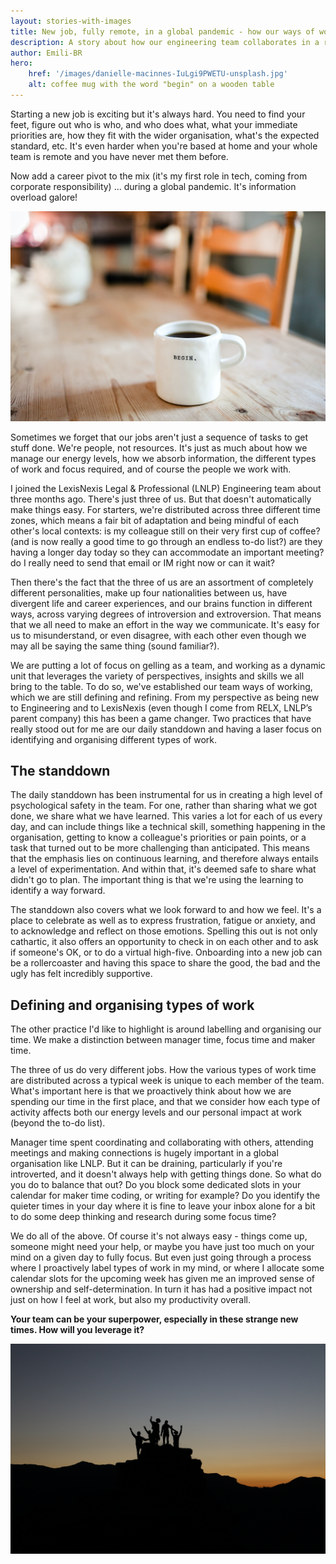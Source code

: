 ```yaml
---
layout: stories-with-images
title: New job, fully remote, in a global pandemic - how our ways of working helped me feel part of a team
description: A story about how our engineering team collaborates in a remote set-up 
author: Emili-BR
hero:
    href: '/images/danielle-macinnes-IuLgi9PWETU-unsplash.jpg'
    alt: coffee mug with the word "begin" on a wooden table
---
```


Starting a new job is exciting but it's always hard. You need to find your feet, figure out who is who, and who does what, what your immediate priorities are, how they fit with the wider organisation, what's the expected standard, etc. It's even harder when you're based at home and your whole team is remote and you have never met them before.

Now add a career pivot to the mix (it's my first role in tech, coming from corporate responsibility) ... during a global pandemic. It's information overload galore! 


![coffee mug with the word "begin" on a wooden table](/images/danielle-macinnes-IuLgi9PWETU-unsplash.jpg)

Sometimes we forget that our jobs aren't just a sequence of tasks to get stuff done. We're people, not resources. It's just as much about how we manage our energy levels, how we absorb information, the different types of work and focus required, and of course the people we work with.

I joined the LexisNexis Legal & Professional (LNLP) Engineering team about three months ago. There's just three of us. But that doesn't automatically make things easy. For starters, we're distributed across three different time zones, which means a fair bit of adaptation and being mindful of each other's local contexts: is my colleague still on their very first cup of coffee? (and is now really a good time to go through an endless to-do list?) are they having a longer day today so they can accommodate an important meeting? do I really need to send that email or IM right now or can it wait? 

Then there's the fact that the three of us are an assortment of completely different personalities, make up four nationalities between us, have divergent life and career experiences, and our brains function in different ways, across varying degrees of introversion and extroversion. That means that we all need to make an effort in the way we communicate. It's easy for us to misunderstand, or even disagree, with each other even though we may all be saying the same thing (sound familiar?).   

We are putting a lot of focus on gelling as a team, and working as a dynamic unit that leverages the variety of perspectives, insights and skills we all bring to the table. To do so, we've established our team ways of working, which we are still defining and refining. From my perspective as being new to Engineering and to LexisNexis (even though I come from RELX, LNLP’s parent company) this has been a game changer. Two practices that have really stood out for me are our daily standdown and having a laser focus on identifying and organising different types of work.

## The standdown

The daily standdown has been instrumental for us in creating a high level of psychological safety in the team. For one, rather than sharing what we got done, we share what we have learned. This varies a lot for each of us every day, and can include things like a technical skill, something happening in the organisation, getting to know a colleague's priorities or pain points, or a task that turned out to be more challenging than anticipated. This means that the emphasis lies on continuous learning, and therefore always entails a level of experimentation. And within that, it's deemed safe to share what didn't go to plan. The important thing is that we're using the learning to identify a way forward. 

The standdown also covers what we look forward to and how we feel. It's a place to celebrate as well as to express frustration, fatigue or anxiety, and to acknowledge and reflect on those emotions. Spelling this out is not only cathartic, it also offers an opportunity to check in on each other and to ask if someone's OK, or to do a virtual high-five. Onboarding into a new job can be a rollercoaster and having this space to share the good, the bad and the ugly has felt incredibly supportive.

## Defining and organising types of work

The other practice I'd like to highlight is around labelling and organising our time. We make a distinction between manager time, focus time and maker time.

The three of us do very different jobs. How the various types of work time are distributed across a typical week is unique to each member of the team. What's important here is that we proactively think about how we are spending our time in the first place, and that we consider how each type of activity affects both our energy levels and our personal impact at work (beyond the to-do list).

Manager time spent coordinating and collaborating with others, attending meetings and making connections is hugely important in a global organisation like LNLP. But it can be draining, particularly if you're introverted, and it doesn't always help with getting things done. So what do you do to balance that out? Do you block some dedicated slots in your calendar for maker time coding, or writing for example? Do you identify the quieter times in your day where it is fine to leave your inbox alone for a bit to do some deep thinking and research during some focus time? 

We do all of the above. Of course it's not always easy - things come up, someone might need your help, or maybe you have just too much on your mind on a given day to fully focus. But even just going through a process where I proactively label types of work in my mind, or where I allocate some calendar slots for the upcoming week has given me an improved sense of ownership and self-determination. In turn it has had a positive impact not just on how I feel at work, but also my productivity overall. 

**Your team can be your superpower, especially in these strange new times. How will you leverage it?** 


![group of people watching the sunrise after climbing a rock](/images/natalie-pedigo-wJK9eTiEZHY-unsplash.jpg)


